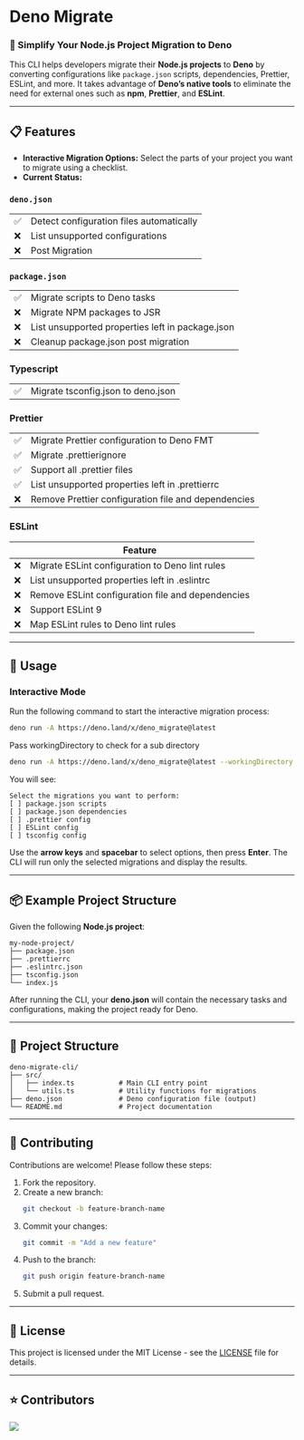 # Deno Migrate

### 🚀 Simplify Your Node.js Project Migration to Deno

This CLI helps developers migrate their **Node.js projects** to **Deno** by
converting configurations like `package.json` scripts, dependencies, Prettier,
ESLint, and more. It takes advantage of **Deno’s native tools** to eliminate the
need for external ones such as **npm**, **Prettier**, and **ESLint**.

---

## 📋 Features

- **Interactive Migration Options:** Select the parts of your project you want
  to migrate using a checklist.
- **Current Status:**

### `deno.json`

|    |                                          |
| -- | ---------------------------------------- |
| ✅ | Detect configuration files automatically |
| ❌ | List unsupported configurations          |
| ❌ | Post Migration                           |

### `package.json`

|    |                                                  |
| -- | ------------------------------------------------ |
| ✅ | Migrate scripts to Deno tasks                    |
| ❌ | Migrate NPM packages to JSR                      |
| ❌ | List unsupported properties left in package.json |
| ❌ | Cleanup package.json post migration              |

### Typescript

|    |                                    |
| -- | ---------------------------------- |
| ✅ | Migrate tsconfig.json to deno.json |

### Prettier

|    |                                                     |
| -- | --------------------------------------------------- |
| ✅ | Migrate Prettier configuration to Deno FMT          |
| ✅ | Migrate .prettierignore                             |
| ✅ | Support all .prettier files                         |
| ✅ | List unsupported properties left in .prettierrc     |
| ❌ | Remove Prettier configuration file and dependencies |

### ESLint

|    | Feature                                           |
| -- | ------------------------------------------------- |
| ❌ | Migrate ESLint configuration to Deno lint rules   |
| ❌ | List unsupported properties left in .eslintrc     |
| ❌ | Remove ESLint configuration file and dependencies |
| ❌ | Support ESLint 9                                  |
| ❌ | Map ESLint rules to Deno lint rules               |

---

## 📖 Usage

### **Interactive Mode**

Run the following command to start the interactive migration process:

```bash
deno run -A https://deno.land/x/deno_migrate@latest
```

Pass workingDirectory to check for a sub directory

```bash
deno run -A https://deno.land/x/deno_migrate@latest --workingDirectory = ~/projects/project-x
```

You will see:

```
Select the migrations you want to perform:
[ ] package.json scripts
[ ] package.json dependencies
[ ] .prettier config
[ ] ESLint config
[ ] tsconfig config
```

Use the **arrow keys** and **spacebar** to select options, then press **Enter**.
The CLI will run only the selected migrations and display the results.

---

## 📦 Example Project Structure

Given the following **Node.js project**:

```
my-node-project/
├── package.json
├── .prettierrc
├── .eslintrc.json
├── tsconfig.json
└── index.js
```

After running the CLI, your **deno.json** will contain the necessary tasks and
configurations, making the project ready for Deno.

---

## 🌲 Project Structure

```
deno-migrate-cli/
├── src/
│   ├── index.ts           # Main CLI entry point
│   └── utils.ts           # Utility functions for migrations
├── deno.json              # Deno configuration file (output)
└── README.md              # Project documentation
```

---

## 🤝 Contributing

Contributions are welcome! Please follow these steps:

1. Fork the repository.
2. Create a new branch:
   ```bash
   git checkout -b feature-branch-name
   ```
3. Commit your changes:
   ```bash
   git commit -m "Add a new feature"
   ```
4. Push to the branch:
   ```bash
   git push origin feature-branch-name
   ```
5. Submit a pull request.

---

## 📜 License

This project is licensed under the MIT License - see the [LICENSE](LICENSE) file
for details.

---

## ⭐ Contributors

<a href="https://github.com/HazemKhaled/deno-migrate/graphs/contributors">
  <img src="https://contrib.rocks/image?repo=HazemKhaled/deno-migrate" />
</a>
